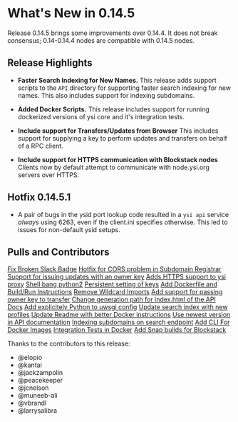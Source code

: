 What's New in 0.14.5
====================

Release 0.14.5 brings some improvements over 0.14.4.  It does not
break consensus; 0.14-0.14.4 nodes are compatible with 0.14.5 nodes.

Release Highlights
------------------

* **Faster Search Indexing for New Names.** This release adds support scripts
to the `API` directory for supporting faster search indexing for new names. This
also includes support for indexing subdomains.

* **Added Docker Scripts.** This release includes support for running dockerized
versions of ysi core and it's integration tests.

* **Include support for Transfers/Updates from Browser** This includes support
for supplying a key to perform updates and transfers on behalf of a RPC client.

* **Include support for HTTPS communication with Blockstack nodes** Clients now
by default attempt to communicate with node.ysi.org servers over HTTPS.

Hotfix 0.14.5.1
---------------

* A pair of bugs in the ysid port lookup code resulted in a `ysi api`
service *always* using 6263, even if the client.ini specifies otherwise. This led
to issues for non-default ysid setups.

Pulls and Contributors
----------------

[Fix Broken Slack Badge](https://github.com/ysi/ysi-core/pull/537)
[Hotfix for CORS problem in Subdomain Registrar](https://github.com/ysi/ysi-core/pull/541 )
[Support for issuing updates with an owner key](https://github.com/ysi/ysi-core/pull/543)
[Adds HTTPS support to ysi proxy](https://github.com/ysi/ysi-core/pull/544)
[Shell bang python2](https://github.com/ysi/ysi-core/pull/548)
[Persistent setting of keys](https://github.com/ysi/ysi-core/pull/550)
[Add Dockerfile and Build/Run Instructions](https://github.com/ysi/ysi-core/pull/551)
[Remove Wildcard Imports](https://github.com/ysi/ysi-core/pull/552)
[Add support for passing owner key to transfer](https://github.com/ysi/ysi-core/pull/555)
[Change generation path for index.html of the API Docs](https://github.com/ysi/ysi-core/pull/557)
[Add explicitely Python to uwsgi config](https://github.com/ysi/ysi-core/pull/559)
[Update search index with new profiles](https://github.com/ysi/ysi-core/pull/560)
[Update Readme with better Docker instructions](https://github.com/ysi/ysi-core/pull/562)
[Use newest version in API documentation](https://github.com/ysi/ysi-core/pull/564)
[Indexing subdomains on search endpoint](https://github.com/ysi/ysi-core/pull/570)
[Add CLI For Docker Images](https://github.com/ysi/ysi-core/pull/572)
[Integration Tests in Docker](https://github.com/ysi/ysi-core/pull/579)
[Add Snap builds for Blockstack](https://github.com/ysi/ysi-core/pull/580)

Thanks to the contributors to this release:

- @elopio
- @kantai
- @jackzampolin
- @peacekeeper
- @jcnelson
- @muneeb-ali
- @vbrandl
- @larrysalibra
